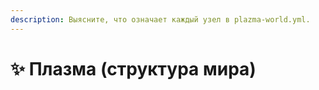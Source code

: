 ```yaml
---
description: Выясните, что означает каждый узел в plazma-world.yml.
---
```


# ✨ Плазма (структура мира)
